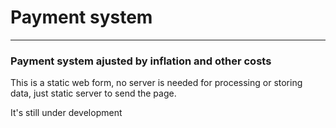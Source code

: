 # Payment system
---
### Payment system ajusted by inflation and other costs

This is a static web form, no server is needed for processing or storing data, just static server to send the page.

It's still under development

